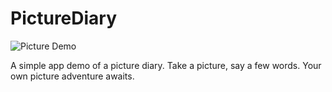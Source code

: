 # PictureDiary

![Picture Demo](https://github.com/kizerxl/PictureDiary/blob/master/PictureDiary.gif)


A simple app demo of a picture diary. Take a picture, say a few words. Your own picture adventure awaits. 